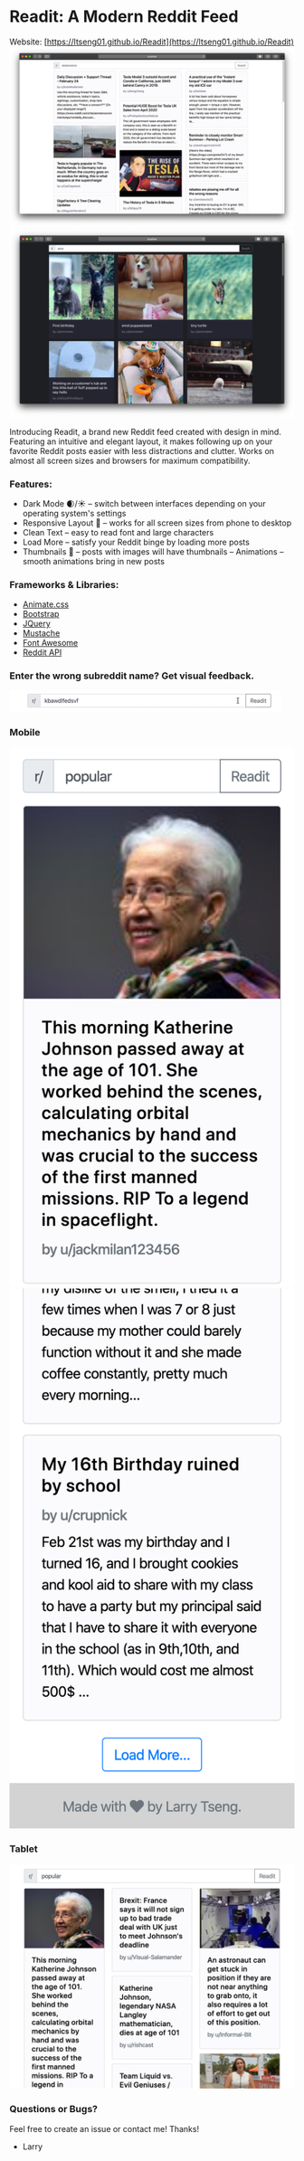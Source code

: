# Readit: A Modern Reddit Feed
Website: [https://ltseng01.github.io/Readit](https://ltseng01.github.io/Readit)
![Main interface](screenshots/desktop_main.png)
![Main interface](screenshots/desktop_main_dark.png)

Introducing Readit, a brand new Reddit feed created with design in mind. Featuring an intuitive and elegant layout, it makes following up on your favorite Reddit posts easier with less distractions and clutter. Works on almost all screen sizes and browsers for maximum compatibility.

### Features:
- Dark Mode 🌒/☀️ – switch between interfaces depending on your operating system's settings
- Responsive Layout 📱 – works for all screen sizes from phone to desktop
- Clean Text – easy to read font and large characters
- Load More – satisfy your Reddit binge by loading more posts
- Thumbnails 🌉 – posts with images will have thumbnails 
– Animations – smooth animations bring in new posts

### Frameworks & Libraries:
- [Animate.css](https://daneden.github.io/animate.css/)
- [Bootstrap](https://getbootstrap.com)
- [JQuery](https://jquery.com)
- [Mustache](http://mustache.github.io)
- [Font Awesome](https://fontawesome.com)
- [Reddit API](https://www.reddit.com/dev/api/)

### Enter the wrong subreddit name? Get visual feedback.
![Validated entry](screenshots/bad_subreddit_name.gif)

### Mobile
![Mobile](screenshots/mobile_main.png)
![Mobile2](screenshots/mobile_footer.png)

### Tablet
![Tablet](screenshots/tablet_main.png)

### Questions or Bugs?
Feel free to create an issue or contact me! Thanks!

- Larry
